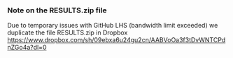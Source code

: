 ### Note on the RESULTS.zip file

Due to temporary issues with GitHub LHS (bandwidth limit exceeded) we duplicate the file RESULTS.zip in Dropbox https://www.dropbox.com/sh/09ebxa6u24gu2cn/AABVoOa3f3tDvWNTCPdnZGo4a?dl=0 
